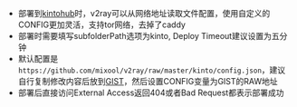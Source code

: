 * 部署到[kintohub](https://app.kintohub.com/login)时，v2ray可以从网络地址读取文件配置，使用自定义的CONFIG更加灵活，支持tor网络，去掉了caddy
* 部署时需要填写subfolderPath选项为kinto, Deploy Timeout建议设置为五分钟
* 默认配置是`https://github.com/mixool/v2ray/raw/master/kinto/config.json`，建议自行复制修改内容后放到[GIST](https://gist.github.com/)，然后设置CONFIG变量为GIST的RAW地址
* 部署后直接访问External Access返回404或者Bad Request都表示部署成功
